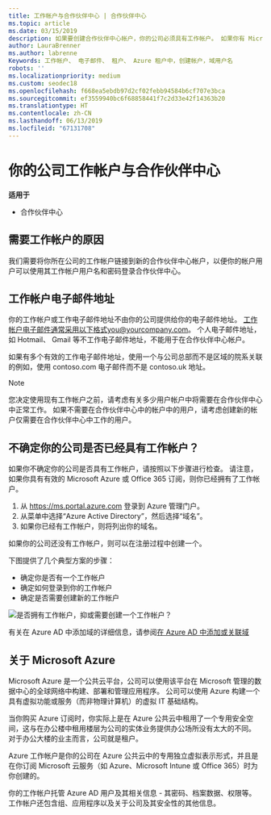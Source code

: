```yaml
---
title: 工作帐户与合作伙伴中心 | 合作伙伴中心
ms.topic: article
ms.date: 03/15/2019
description: 如果要创建合作伙伴中心帐户，你的公司必须具有工作帐户。 如果你有 Microsoft Azure 或 Office 365 的有效订阅，你已有工作帐户。
author: LauraBrenner
ms.author: labrenne
Keywords: 工作帐户、 电子邮件、 租户、 Azure 租户中，创建帐户，域用户名
robots: ''
ms.localizationpriority: medium
ms.custom: seodec18
ms.openlocfilehash: f668ea5ebdb97d2cf02febb94584b6cf707e3bca
ms.sourcegitcommit: ef3559940bc6f68858441f7c2d33e42f14363b20
ms.translationtype: HT
ms.contentlocale: zh-CN
ms.lasthandoff: 06/13/2019
ms.locfileid: "67131708"
---
```

# <a name="your-company-work-account-and-partner-center"></a>你的公司工作帐户与合作伙伴中心  

**适用于**

-  合作伙伴中心

## <a name="why-you-need-a-work-account"></a>需要工作帐户的原因

我们需要将你所在公司的工作帐户链接到新的合作伙伴中心帐户，以便你的帐户用户可以使用其工作帐户用户名和密码登录合作伙伴中心。

## <a name="the-work-account-email-address"></a>工作帐户电子邮件地址

你的工作帐户或工作电子邮件地址不由你的公司提供给你的电子邮件地址。 工作帐户电子邮件通常采用以下格式you@yourcompany.com。 个人电子邮件地址，如 Hotmail、 Gmail 等不工作电子邮件地址，不能用于在合作伙伴中心帐户。 

如果有多个有效的工作电子邮件地址，使用一个与公司总部而不是区域的院系关联的例如，使用 contoso.com 电子邮件而不是 contoso.uk 地址。

> [!NOTE]  
>  您决定使用现有工作帐户之前，请考虑有关多少用户帐户中将需要在合作伙伴中心中正常工作。 如果不需要在合作伙伴中心中的帐户中的用户，请考虑创建新的帐户仅需要在合作伙伴中心中工作的用户。


## <a name="not-sure-if-your-company-already-has-a-work-account"></a>不确定你的公司是否已经具有工作帐户？

如果你不确定你的公司是否具有工作帐户，请按照以下步骤进行检查。 请注意，如果你具有有效的 Microsoft Azure 或 Office 365 订阅，则你已经拥有了工作帐户。

1.  从 https://ms.portal.azure.com 登录到 Azure 管理门户。
2.  从菜单中选择“Azure Active Directory”，然后选择“域名”。
3.  如果你已经有工作帐户，则将列出你的域名。

如果你的公司还没有工作帐户，则可以在注册过程中创建一个。

下图提供了几个典型方案的步骤：

- 确定你是否有一个工作帐户 
- 确定如何登录到你的工作帐户 
- 确定是否需要创建新的工作帐户


![是否拥有工作帐户，抑或需要创建一个工作帐户？](images/onboardingAADFlow.png)

有关在 Azure AD 中添加域的详细信息，请参阅[在 Azure AD 中添加或关联域](https://docs.microsoft.com/azure/active-directory/active-directory-add-domain)

## <a name="about-microsoft-azure"></a>关于 Microsoft Azure

Microsoft Azure 是一个公共云平台，公司可以使用该平台在 Microsoft 管理的数据中心的全球网络中构建、部署和管理应用程序。 公司可以使用 Azure 构建一个具有虚拟功能或服务（而非物理计算机）的虚拟 IT 基础结构。 

当你购买 Azure 订阅时，你实际上是在 Azure 公共云中租用了一个专用安全空间，这与在办公楼中租用楼层为公司的实体业务提供办公场所没有太大的不同。 对于办公大楼的业主而言，公司就是租户。 

Azure 工作帐户是你的公司在 Azure 公共云中的专用独立虚拟表示形式，并且是在你订阅 Microsoft 云服务（如 Azure、Microsoft Intune 或 Office 365）时为你创建的。 

你的工作帐户托管 Azure AD 用户及其相关信息 - 其密码、档案数据、权限等。 工作帐户还包含组、应用程序以及关于公司及其安全性的其他信息。 
